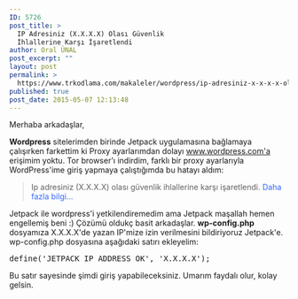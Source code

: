```yaml
---
ID: 5726
post_title: >
  IP Adresiniz (X.X.X.X) Olası Güvenlik
  İhlallerine Karşı İşaretlendi
author: Oral ÜNAL
post_excerpt: ""
layout: post
permalink: >
  https://www.trkodlama.com/makaleler/wordpress/ip-adresiniz-x-x-x-x-olasi-guvenlik-ihlallerine-karsi-isaretlendi-5726.html
published: true
post_date: 2015-05-07 12:13:48
---
```

Merhaba arkadaşlar,

<strong>Wordpress</strong> sitelerimden birinde Jetpack uygulamasına bağlamaya çalışırken farkettim ki Proxy ayarlarımdan dolayı www.wordpress.com'a erişimim yoktu. Tor browser'ı indirdim, farklı bir proxy ayarlarıyla WordPress'ime giriş yapmaya çalıştığımda bu hatayı aldım:
<blockquote>Ip adresiniz (X.X.X.X) olası güvenlik ihlallerine karşı işaretlendi. <span style="color: #3366ff;">Daha fazla bilgi...</span></blockquote>
Jetpack ile wordpress'i yetkilendiremedim ama Jetpack maşallah hemen engellemiş beni :) Çözümü oldukç basit arkadaşlar. <strong>wp-config.php</strong> dosyamıza X.X.X.X'de yazan IP'mize izin verilmesini bildiriyoruz Jetpack'e. wp-config.php dosyasına aşağıdaki satırı ekleyelim:
<pre class="lang:php decode:1 ">define('JETPACK_IP_ADDRESS_OK', 'X.X.X.X');</pre>
Bu satır sayesinde şimdi giriş yapabileceksiniz. Umarım faydalı olur, kolay gelsin.